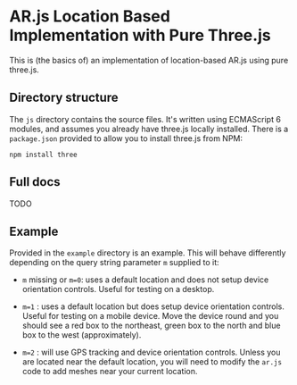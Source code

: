 # AR.js Location Based Implementation with Pure Three.js

This is (the basics of) an implementation of location-based AR.js using
pure three.js.

## Directory structure

The `js` directory contains the source files. It's written using ECMAScript 6
modules, and assumes you already have three.js locally installed. There is a
`package.json` provided to allow you to install three.js from NPM:

`npm install three`

## Full docs

TODO

## Example

Provided in the `example` directory is an example. This will behave differently
depending on the query string parameter `m` supplied to it:

- `m` missing or `m=0`: uses a default location and does not setup device orientation controls. Useful for testing on a desktop.

- `m=1` : uses a default location but does setup device orientation controls. Useful for testing on a mobile device. Move the device round and you should see a red box to the northeast, green box to the north and blue box to the west (approximately).

- `m=2` : will use GPS tracking and device orientation controls. Unless you are located near the default location, you will need to modify the `ar.js` code to add meshes near your current location.
